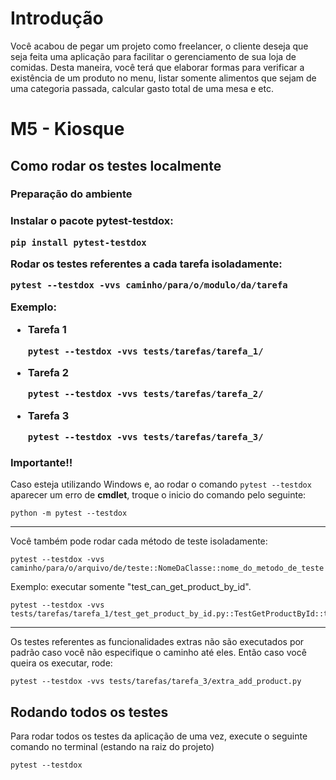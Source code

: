 # Introdução

Você acabou de pegar um projeto como freelancer, o cliente deseja que seja feita uma aplicação para facilitar o gerenciamento de sua loja de comidas. Desta maneira, você terá que elaborar formas para verificar a existência de um produto no menu, listar somente alimentos que sejam de uma categoria passada, calcular gasto total de uma mesa e etc.

<h1> M5 - Kiosque </h1>

<h2> Como rodar os testes localmente </h2>

<h3> Preparação do ambiente <h3>

<p>Instalar o pacote <strong>pytest-testdox</strong>:</p>

```shell
pip install pytest-testdox
```

<p>Rodar os testes referentes a cada tarefa isoladamente:</p>

```shell
pytest --testdox -vvs caminho/para/o/modulo/da/tarefa
```

Exemplo:

<ul>
<li>Tarefa 1</li>

```shell
pytest --testdox -vvs tests/tarefas/tarefa_1/
```

<li>Tarefa 2</li>

```shell
pytest --testdox -vvs tests/tarefas/tarefa_2/
```

<li>Tarefa 3</li>

```shell
pytest --testdox -vvs tests/tarefas/tarefa_3/
```

</ul>

### **Importante!!**

Caso esteja utilizando Windows e, ao rodar o comando `pytest --testdox` aparecer um erro de **cmdlet**, troque o inicio do comando pelo seguinte:

```shell
python -m pytest --testdox
```

<hr>
<p>Você também pode rodar cada método de teste isoladamente:</p>

```shell
pytest --testdox -vvs caminho/para/o/arquivo/de/teste::NomeDaClasse::nome_do_metodo_de_teste
```

<p>Exemplo: executar somente "test_can_get_product_by_id".</p>

```shell
pytest --testdox -vvs tests/tarefas/tarefa_1/test_get_product_by_id.py::TestGetProductById::test_can_get_product_by_id
```

<hr>
<p>Os testes referentes as funcionalidades extras não são executados por padrão caso você não especifique o caminho até eles. Então caso você queira os executar, rode:</p>

```shell
pytest --testdox -vvs tests/tarefas/tarefa_3/extra_add_product.py
```

## Rodando todos os testes

Para rodar todos os testes da aplicação de uma vez, execute o seguinte comando no terminal (estando na raiz do projeto)

```shell
pytest --testdox
```
